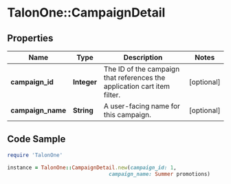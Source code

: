 # TalonOne::CampaignDetail

## Properties

Name | Type | Description | Notes
------------ | ------------- | ------------- | -------------
**campaign_id** | **Integer** | The ID of the campaign that references the application cart item filter. | [optional] 
**campaign_name** | **String** | A user-facing name for this campaign. | [optional] 

## Code Sample

```ruby
require 'TalonOne'

instance = TalonOne::CampaignDetail.new(campaign_id: 1,
                                 campaign_name: Summer promotions)
```


